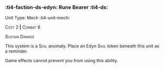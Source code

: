 ### :ti4-faction-ds-edyn: **Rune Bearer** :ti4-ds:

Unit Type: Mech :ti4-unit-mech:

<span style="font-variant:small-caps;">Cost 2</span> __|__ <span style="font-variant:small-caps;">Combat 6</span>

<span style="font-variant:small-caps;">Sustain Damage</span>

This system is a <span style="font-variant:small-caps;">Sigil</span> anomaly. Place an Edyn <span style="font-variant:small-caps;">Sigil</span> token beneath this unit as a reminder. 

Game effects cannot prevent you from using this ability.